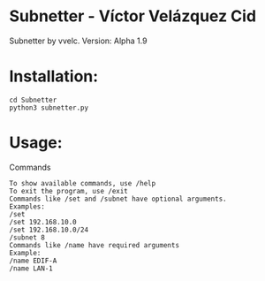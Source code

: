 # Subnetter - Víctor Velázquez Cid
Subnetter by vvelc.
Version: Alpha 1.9

# Installation:
```
cd Subnetter
python3 subnetter.py
```

# Usage:
Commands

```
To show available commands, use /help
To exit the program, use /exit
Commands like /set and /subnet have optional arguments.
Examples:
/set
/set 192.168.10.0
/set 192.168.10.0/24
/subnet 8
Commands like /name have required arguments
Example:
/name EDIF-A
/name LAN-1

```


